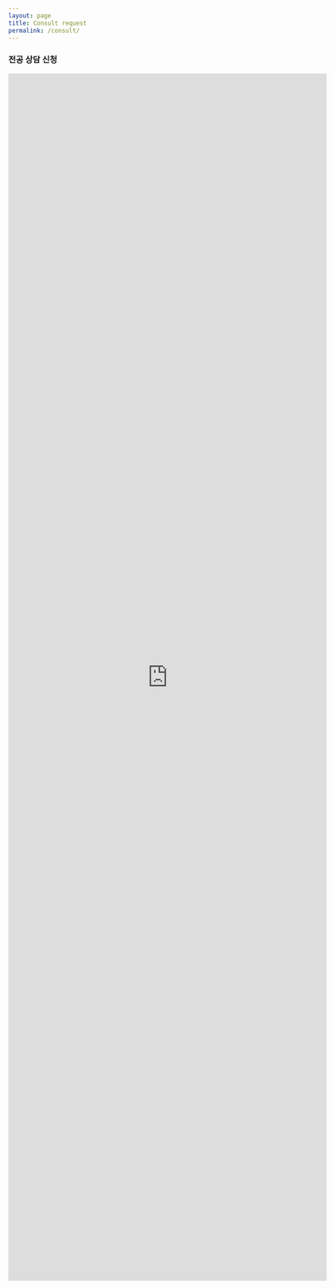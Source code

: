 ```yaml
---
layout: page
title: Consult request
permalink: /consult/
---
```


### 전공 상담 신청 ###

<iframe src="https://docs.google.com/forms/d/e/1FAIpQLSedLkEEq0HhURQFrcEM_x7LBNqfhDvSdb4OSAvjyc1hq-QlEw/viewform?embedded=true" width="640" height="2425" frameborder="0" marginheight="0" marginwidth="0"> <a href="https://forms.gle/tN8emNC2wjcPkXTQA">https://forms.gle/tN8emNC2wjcPkXTQA</a></iframe>
